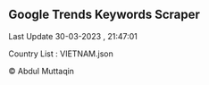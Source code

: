 

## Google Trends Keywords Scraper 
 
Last Update 30-03-2023 , 21:47:01

Country List :
VIETNAM.json



© Abdul Muttaqin 
